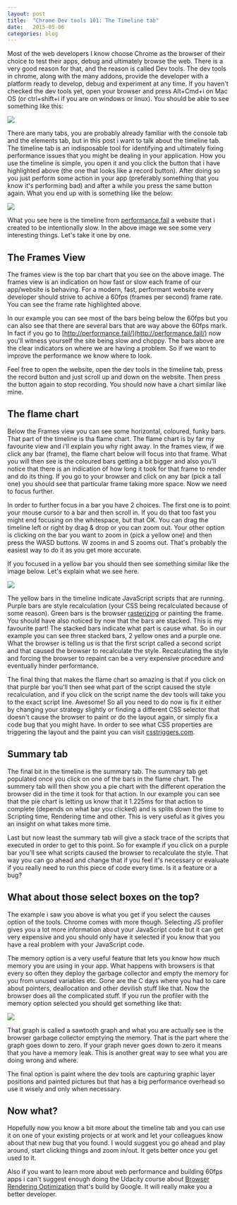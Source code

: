 ```yaml
---
layout: post
title:  "Chrome Dev tools 101: The Timeline tab"
date:   2015-05-06
categories: blog
---
```


Most of the web developers I know choose Chrome as the browser of their choice to test their apps, debug and ultimately browse the web. There is a very good reason for that, and the reason is called Dev tools. The dev tools in chrome, along with the many addons, provide the developer with a platform ready to develop, debug and experiment at any time. If you haven't checked the dev tools yet, open your browser and press Alt+Cmd+i on Mac OS (or ctrl+shift+i if you are on windows or linux). You should be able to see something like this:

<img src="{{site.url}}/assets/dev-tools.jpg">

There are many tabs, you are probably already familiar with the console tab and the elements tab, but in this post i want to talk about the timeline tab. The timeline tab is an indisposable tool for identifying and ultimately fixing performance issues that you might be dealing in your application. How you use the timeline is simple, you open it and you click the button that i have highlighted above (the one that looks like a record button). After doing so you just perform some action in your app (preferably something that you know it's performing bad) and after a while you press the same button again. What you end up with is something like the below:

<img src="{{site.url}}/assets/dev-tools-result.jpg">

What you see here is the timeline from [performance.fail](http://performance.fail/) a website that i created to be intentionally slow. In the above image we see some very interesting things. Let's take it one by one.

## The Frames View

The frames view is the top bar chart that you see on the above image. The frames view is an indication on how fast or slow each frame of our app/website is behaving. For a modern, fast, performant website every developer should strive to achive a 60fps (frames per second) frame rate. You can see the frame rate highlighted above.

In our example you can see most of the bars being below the 60fps but you can also see that there are several bars that are way above the 60fps mark. In fact if you go to [http://performance.fail/](http://performance.fail/) now you'll witness yourself the site being slow and choppy. The bars above are the clear indicators on where we are having a problem. So if we want to improve the performance we know where to look.

Feel free to open the website, open the dev tools in the timeline tab, press the record button and just scroll up and down on the website. Then press the button again to stop recording. You should now have a chart similar like mine.

## The flame chart

Below the Frames view you can see some horizontal, coloured, funky bars. That part of the timeline is tha flame chart. The flame chart is by far my favourite view and i'll explain you why right away. In the frames view, if we click any bar (frame), the flame chart below will focus into that frame. What you will then see is the coloured bars getting a bit bigger and also you'll notice that there is an indication of how long it took for that frame to render and do its thing. If you go to your browser and click on any bar (pick a tall one) you should see that particular frame taking more space. Now we need to focus further.

In order to further focus in a bar you have 2 choices. The first one is to point your mouse cursor to a bar and then scroll in. If you do that too fast you might end focusing on the whitespace, but that OK. You can drag the timeline left or right by drag & drop or you can zoom out. Your other option is clicking on the bar you want to zoom in (pick a yellow one) and then press the WASD buttons. W zooms in and S zooms out. That's probably the easiest way to do it as you get more accurate.

If you focused in a yellow bar you should then see something similar like the image below. Let's explain what we see here.

<img src="{{site.url}}/assets/dev-tools-result.jpg">

The yellow bars in the timeline indicate JavaScript scripts that are running. Purple bars are style recalculation (your CSS being recalculated because of some reason). Green bars is the browser [rasterizing](https://en.wikipedia.org/wiki/Rasterisation) or painting the frame. You should have also noticed by now that the bars are stacked. This is my favourite part! The stacked bars indicate what part is cause what. So in our example you can see three stacked bars, 2 yellow ones and a purple one. What the browser is telling us is that the first script called a second script and that caused the browser to recalculate the style. Recalculating the style and forcing the browser to repaint can be a very expensive procedure and eventually hinder performance.

The final thing that makes the flame chart so amazing is that if you click on that purple bar you'll then see what part of the script caused the style recalculation, and if you click on the script name the dev tools will take you to the exact script line. Awesome! So all you need to do now is fix it either by changing your strategy slightly or finding a different CSS selector that doesn't cause the browser to paint or do the layout again, or simply fix a code bug that you might have. In order to see what CSS properties are triggering the layout and the paint you can visit [csstriggers.com](http://csstriggers.com/). 

## Summary tab

The final bit in the timeline is the summary tab. The summary tab get populated once you click on one of the bars in the flame chart. The summery tab will then show you a pie chart with the different operation the browser did in the time it took for that action. In our example you can see that the pie chart is letting us know that it 1.225ms for that action to complete (depends on what bar you clicked) and is splits down the time to Scripting time, Rendering time and other. This is very useful as it gives you an insight on what takes more time. 

Last but now least the summary tab will give a stack trace of the scripts that executed in order to get to this point. So for example if you click on a purple bar you'll see what scripts caused the browser to recalculate the style. That way you can go ahead and change that if you feel it's necessary or evaluate if you really need to run this piece of code every time. Is it a feature or a bug?

## What about those select boxes on the top?

The example i saw you above is what you get if you select the causes option of the tools. Chrome comes with more though. Selecting JS profiler gives you a lot more information about your JavaScript code but it can get very expensive and you should only have it selected if you know that you have a real problem with your JavaScript code.

The memory option is a very useful feature that lets you know how much memory you are using in your app. What happens with browsers is that every so often they deploy the garbage collector and empty the memory for you from unused variables etc. Gone are the C days where you had to care about pointers, deallocation and other devilish stuff like that. Now the browser does all the complicated stuff. If you run the profiler with the memory option selected you should get something like that:

<img src="{{site.url}}/assets/dev-tools-result-memory.jpg">

That graph is called a sawtooth graph and what you are actually see is the browser garbage collector emptying the memory. That is the part where the graph goes down to zero. If your graph never goes down to zero it means that you have a memory leak. This is another great way to see what you are doing wrong and where.

The final option is paint where the dev tools are capturing graphic layer positions and painted pictures but that has a big performance overhead so use it wisely and only when necessary.


## Now what?

Hopefully now you know a bit more about the timeline tab and you can use it on one of your existing projects or at work and let your colleagues know about that new bug that you found. I would suggest you go ahead and play around, start clicking things and zoom in/out. It gets better once you get used to it. 

Also if you want to learn more about web performance and building 60fps apps i can't suggest enough doing the Udacity course about [Browser Rendering Optimization](https://www.udacity.com/course/browser-rendering-optimization--ud860) that's build by Google. It will really make you a better developer. 



